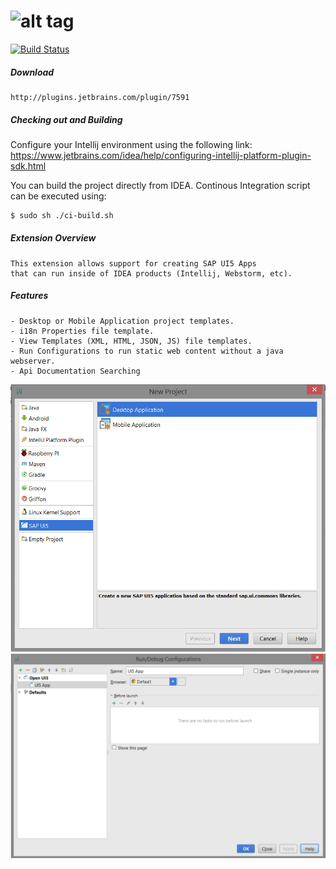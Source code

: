 ![alt tag](http://sap.github.io/openui5/images/OpenUI5_new_big_side.png)
======
[![Build Status](https://travis-ci.org/asebak/ui5-intellij-plugin.svg?branch=master)](https://travis-ci.org/asebak/ui5-intellij-plugin)

##### Download
```
http://plugins.jetbrains.com/plugin/7591
```

##### Checking out and Building

Configure your Intellij environment using the following link:  https://www.jetbrains.com/idea/help/configuring-intellij-platform-plugin-sdk.html

You can build the project directly from IDEA.  Continous Integration script can be executed using:
```sh
$ sudo sh ./ci-build.sh
```

##### Extension Overview
```
This extension allows support for creating SAP UI5 Apps
that can run inside of IDEA products (Intellij, Webstorm, etc).
```

##### Features
```
- Desktop or Mobile Application project templates.
- i18n Properties file template.
- View Templates (XML, HTML, JSON, JS) file templates.
- Run Configurations to run static web content without a java webserver.
- Api Documentation Searching
```
![ScreenShot](https://raw.githubusercontent.com/asebak/UI5-IntelliJ-Plugin/master/Resources/diagrams/ui5app.png)
![ScreenShot](https://raw.githubusercontent.com/asebak/UI5-IntelliJ-Plugin/master/Resources/diagrams/ui5config.png)
